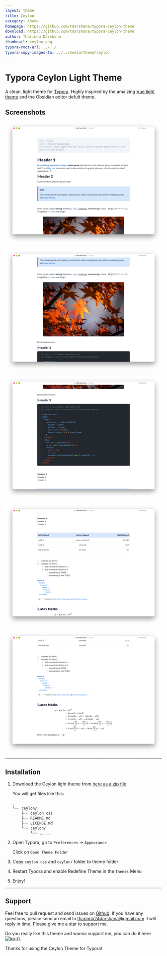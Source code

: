 ```yaml
---
layout: theme
title: Ceylon
category: theme
homepage: https://github.com/tdarshana/typora-ceylon-theme
download: https://github.com/tdarshana/typora-ceylon-theme
author: Tharindu Darshana
thumbnail: ceylon.png
typora-root-url: ../../
typora-copy-images-to: ../../media/theme/ceylon
---
```


# Typora Ceylon Light Theme

A clean, light theme for [Typora](https://typora.io). Highly inspired by the amaizing [Vue light theme](https://github.com/blinkfox/typora-vue-theme) and the Obsidian editor defult theme.

## Screenshots

![Ceylon Theme](/media//theme//ceylon/SCR-20240219-ubhu.png)

![Ceylon Theme](/media//theme//ceylon/SCR-20240219-ubss.png)

![Ceylon Theme](/media//theme//ceylon/SCR-20240219-ubul.png)

![Ceylon Theme](/media//theme//ceylon/SCR-20240219-ubwx.png)

![Ceylon Theme](/media//theme//ceylon/SCR-20240219-ubxw.png)

---

## Installation

1. Download the Ceylon light theme from [here as a zip file](https://github.com/tdarshana/Ceylon/archive/refs/heads/main.zip).

   You will get files like this:

   ```
   .
   └── ceylon/
       ├── ceylon.css
       ├── README.md
       ├── LICENSE.md
       └── ceylon/
           └── .....
   ```

2. Open Typora, go to `Preferences` -> `Appearance` 

   Click on `Open Theme Folder`

3. Copy `ceylon.css` and `ceylon/` folder to theme folder
4. Restart Typora and enable Redefine Theme in the `Themes` Menu
5. Enjoy!

---

## Support

Feel free to pull request and send issues on [Github](https://github.com/tdarshana/Ceylon). If you have any questions, please send an email to tharindu24darshana@gmail.com. I will reply in time. Please give me a star to support me.

Do you really like this theme and wanna support me, you can do it here [![ko-fi](https://ko-fi.com/img/githubbutton_sm.svg)](https://ko-fi.com/G2G2UOIB9).


Thanks for using the Ceylon Theme for Typora!